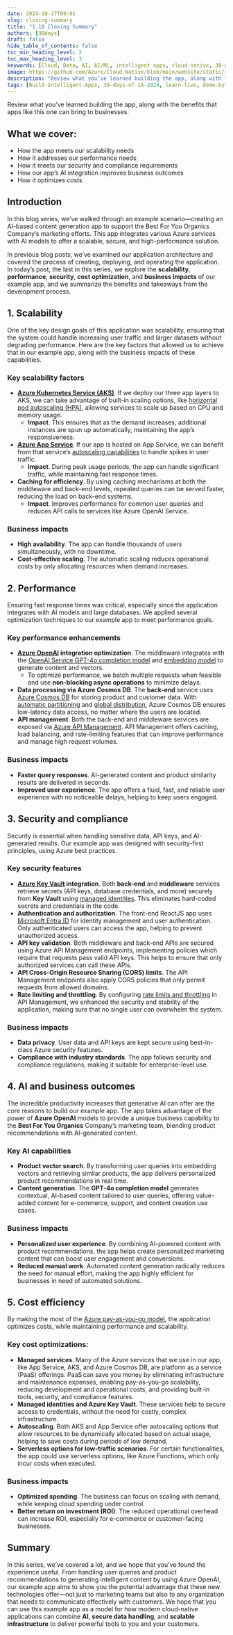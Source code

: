 ```yaml
---
date: 2024-10-17T09:01
slug: closing-summary
title: "1.10 Closing Summary"
authors: [30days]
draft: false
hide_table_of_contents: false
toc_min_heading_level: 2
toc_max_heading_level: 3
keywords: [Cloud, Data, AI, AI/ML, intelligent apps, cloud-native, 30-days-2024, 30-days, enterprise apps, digital experiences, app modernization, serverless, ai apps]
image: https://github.com/Azure/Cloud-Native/blob/main/website/static/img/ogImage.png
description: "Review what you’ve learned building the app, along with the benefits that apps like this one can bring to businesses." 
tags: [Build-Intelligent-Apps, 30-days-of-IA-2024, learn-live, demo-bytes, community-gallery, azure-kubernetes-service, azure-functions, azure-openai, azure-container-apps, azure-cosmos-db, github-copilot, github-codespaces, github-actions]
---
```

<head>
<meta property="og:url" content="https://azure.github.io/cloud-native/30-days-of-ia-2024/closing-summary"/> 
<meta property="og:type" content="website"/> 
<meta property="og:title" content="Build Intelligent Apps | AI Apps on Azure"/> 
<meta property="og:description" content="Join us on a learning journey to build intelligent apps on Azure. Read all about the upcoming #BuildIntelligentApps initiative on this post!"/>
<meta property="og:image" content="https://github.com/Azure/Cloud-Native/blob/main/website/static/img/ogImage.png"/> 
<meta name="twitter:url" content="https://azure.github.io/Cloud-Native/30-days-of-ia-2024/closing-summary" /> 
<meta name="twitter:title" content="Build Intelligent Apps | AI Apps on Azure" /> 
<meta name="twitter:description" content="Join us on a learning journey to build intelligent apps on Azure. Read all about the upcoming #BuildIntelligentApps initiative on this post!" /> 
<meta name="twitter:image" content="https://azure.github.io/Cloud-Native/img/ogImage.png" /> 
<meta name="twitter:card" content="summary_large_image" /> 
<meta name="twitter:creator" content="@devanshidiaries" /> 
<link rel="canonical" href="https://azure.github.io/Cloud-Native/30-days-of-ia-2024/closing-summary" /> 
</head> 

<!-- End METADATA -->

Review what you’ve learned building the app, along with the benefits that apps like this one can bring to businesses.  

## What we cover:

- How the app meets our scalability needs  
- How it addresses our performance needs  
- How it meets our security and compliance requirements  
- How our app’s AI integration improves business outcomes  
- How it optimizes costs  

## Introduction

In this blog series, we’ve walked through an example scenario—creating an AI-based content generation app to support the Best For You Organics Company’s marketing efforts. This app integrates various Azure services with AI models to offer a scalable, secure, and high-performance solution.  

In previous blog posts, we’ve examined our application architecture and covered the process of creating, deploying, and operating the application. In today’s post, the last in this series, we explore the **scalability**, **performance**, **security**, **cost optimization**, and **business impacts** of our example app, and we summarize the benefits and takeaways from the development process.  

## 1. Scalability

One of the key design goals of this application was scalability, ensuring that the system could handle increasing user traffic and larger datasets without degrading performance. Here are the key factors that allowed us to achieve that in our example app, along with the business impacts of these capabilities.  

### Key scalability factors

- [**Azure Kubernetes Service (AKS)**](https://learn.microsoft.com/azure/aks/what-is-aks?ocid=biafy25h1_30daysofia_webpage_azuremktg). If we deploy our three app layers to AKS, we can take advantage of built-in scaling options, like [horizontal pod autoscaling (HPA)](https://learn.microsoft.com/azure/aks/tutorial-kubernetes-scale?tabs=azure-cli?ocid=biafy25h1_30daysofia_webpage_azuremktg), allowing services to scale up based on CPU and memory usage.  
    - **Impact**. This ensures that as the demand increases, additional instances are spun up automatically, maintaining the app’s responsiveness.  
- [**Azure App Service**](https://learn.microsoft.com/azure/app-service/getting-started?ocid=biafy25h1_30daysofia_webpage_azuremktg). If our app is hosted on App Service, we can benefit from that service’s [autoscaling capabilities](https://learn.microsoft.com/azure/app-service/manage-scale-up?ocid=biafy25h1_30daysofia_webpage_azuremktg) to handle spikes in user traffic.  
    - **Impact**. During peak usage periods, the app can handle significant traffic, while maintaining fast response times.  
- **Caching for efficiency**. By using caching mechanisms at both the middleware and back-end levels, repeated queries can be served faster, reducing the load on back-end systems.  
    - **Impact**. Improves performance for common user queries and reduces API calls to services like Azure OpenAI Service.  

### Business impacts

- **High availability**. The app can handle thousands of users simultaneously, with no downtime.  
- **Cost-effective scaling**. The automatic scaling reduces operational costs by only allocating resources when demand increases.  

## 2. Performance

Ensuring fast response times was critical, especially since the application integrates with AI models and large databases. We applied several optimization techniques to our example app to meet performance goals.  

### Key performance enhancements

- **[Azure OpenAI](https://learn.microsoft.com/azure/ai-services/openai/overview?ocid=biafy25h1_30daysofia_webpage_azuremktg) integration optimization**. The middleware integrates with the [OpenAI Service GPT-4o completion model](https://learn.microsoft.com/azure/ai-services/openai/concepts/models/gpt-4o-and-gpt-4-turbo?ocid=biafy25h1_30daysofia_webpage_azuremktg) and [embedding model](https://learn.microsoft.com/azure/ai-services/openai/concepts/models/embeddings-models?ocid=biafy25h1_30daysofia_webpage_azuremktg) to generate content and vectors. 
    - To optimize performance, we batch multiple requests when feasible and use **non-blocking async operations** to minimize delays.  
- **Data processing via Azure Cosmos DB**. The **back-end** service uses [Azure Cosmos DB](https://learn.microsoft.com/azure/cosmos-db/introduction?ocid=biafy25h1_30daysofia_webpage_azuremktg) for storing product and customer data. With [automatic partitioning](https://learn.microsoft.com/azure/cosmos-db/partitioning-overview?ocid=biafy25h1_30daysofia_webpage_azuremktg) and [global distribution](https://learn.microsoft.com/azure/cosmos-db/distribute-data-globally?ocid=biafy25h1_30daysofia_webpage_azuremktg), Azure Cosmos DB ensures low-latency data access, no matter where the users are located. 
- **API management**. Both the back-end and middleware services are exposed via [Azure API Management](https://learn.microsoft.com/azure/api-management/api-management-key-concepts?ocid=biafy25h1_30daysofia_webpage_azuremktg). API Management offers caching, load balancing, and rate-limiting features that can improve performance and manage high request volumes.  

### Business impacts

- **Faster query responses**. AI-generated content and product similarity results are delivered in seconds. 
- **Improved user experience**. The app offers a fluid, fast, and reliable user experience with no noticeable delays, helping to keep users engaged. 

## 3. Security and compliance

Security is essential when handling sensitive data, API keys, and AI-generated results. Our example app was designed with security-first principles, using Azure best practices.  

### Key security features

- **[Azure Key Vault](https://learn.microsoft.com/azure/key-vault/general/overview?ocid=biafy25h1_30daysofia_webpage_azuremktg) integration**. Both **back-end** and **middleware** services retrieve secrets (API keys, database credentials, and more) securely from **Key Vault** using [managed identities](https://learn.microsoft.com/entra/identity/managed-identities-azure-resources/overview?ocid=biafy25h1_30daysofia_webpage_azuremktg). This eliminates hard-coded secrets and credentials in the code.  
- **Authentication and authorization**. The front-end ReactJS app uses [Microsoft Entra ID](https://learn.microsoft.com/entra/fundamentals/whatis?ocid=biafy25h1_30daysofia_webpage_azuremktg) for identity management and user authentication. Only authenticated users can access the app, helping to prevent unauthorized access.  
- **API key validation**. Both middleware and back-end APIs are secured using Azure API Management endpoints, implementing policies which require that requests pass valid API keys. This helps to ensure that only authorized services can call these APIs.  
- **API Cross-Origin Resource Sharing (CORS) limits**. The API Management endpoints also apply CORS policies that only permit requests from allowed domains. 
- **Rate limiting and throttling**. By configuring [rate limits and throttling](https://learn.microsoft.com/azure/api-management/api-management-sample-flexible-throttling?ocid=biafy25h1_30daysofia_webpage_azuremktg) in API Management, we enhanced the security and stability of the application, making sure that no single user can overwhelm the system. 

### Business impacts

- **Data privacy**. User data and API keys are kept secure using best-in-class Azure security features. 
- **Compliance with industry standards**. The app follows security and compliance regulations, making it suitable for enterprise-level use. 

## 4. AI and business outcomes

The incredible productivity increases that generative AI can offer are the core reasons to build our example app. The app takes advantage of the power of **Azure OpenAI** models to provide a unique business capability to the **Best For You Organics** Company’s marketing team, blending product recommendations with AI-generated content.  

### Key AI capabilities

- **Product vector search**. By transforming user queries into embedding vectors and retrieving similar products, the app delivers personalized product recommendations in real time. 
- **Content generation**. The **GPT-4o completion model** generates contextual, AI-based content tailored to user queries, offering value-added content for e-commerce, support, and content creation use cases. 

### Business impacts

- **Personalized user experience**. By combining AI-powered content with product recommendations, the app helps create personalized marketing content that can boost user engagement and conversions. 
- **Reduced manual work**. Automated content generation radically reduces the need for manual effort, making the app highly efficient for businesses in need of automated solutions. 

## 5. Cost efficiency

By making the most of the [Azure pay-as-you-go model](https://azure.microsoft.com/pricing/purchase-options/azure-account?ocid=biafy25h1_30daysofia_webpage_azuremktg), the application optimizes costs, while maintaining performance and scalability. 

### Key cost optimizations:

- **Managed services**. Many of the Azure services that we use in our app, like App Service, AKS, and Azure Cosmos DB, are platform as a service (PaaS) offerings. PaaS can save you money by eliminating infrastructure and maintenance expenses, enabling pay-as-you-go scalability, reducing development and operational costs, and providing built-in tools, security, and compliance features. 
- **Managed identities and Azure Key Vault**. These services help to secure access to credentials, without the need for costly, complex infrastructure. 
- **Autoscaling**. Both AKS and App Service offer autoscaling options that allow resources to be dynamically allocated based on actual usage, helping to save costs during periods of low demand. 
- **Serverless options for low-traffic scenarios**. For certain functionalities, the app could use serverless options, like Azure Functions, which only incur costs when executed. 

### Business impacts

- **Optimized spending**. The business can focus on scaling with demand, while keeping cloud spending under control. 
- **Better return on investment (ROI)**. The reduced operational overhead can increase ROI, especially for e-commerce or customer-facing businesses. 

## Summary

In this series, we’ve covered a lot, and we hope that you’ve found the experience useful. From handling user queries and product recommendations to generating intelligent content by using Azure OpenAI, our example app aims to show you the potential advantage that these new technologies offer—not just to marketing teams but also to any organization that needs to communicate effectively with customers. 
We hope that you can use this example app as a model for how modern cloud-native applications can combine **AI**, **secure data handling**, and **scalable infrastructure** to deliver powerful tools to you and your customers.
